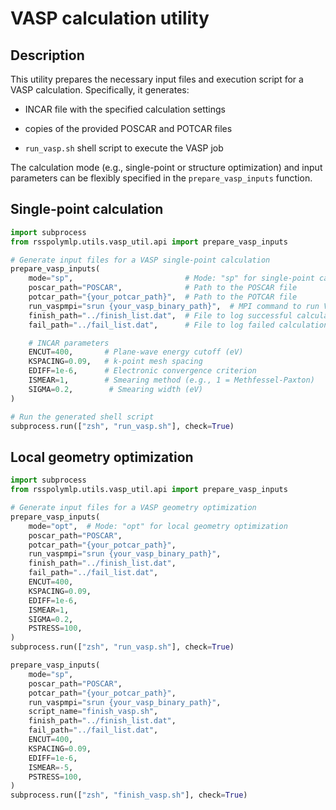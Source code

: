 # VASP calculation utility

## Description

This utility prepares the necessary input files and execution script for a VASP calculation.
Specifically, it generates:

 - INCAR file with the specified calculation settings

 - copies of the provided POSCAR and POTCAR files

 - `run_vasp.sh` shell script to execute the VASP job

The calculation mode (e.g., single-point or structure optimization) and input parameters can be flexibly specified in the `prepare_vasp_inputs` function.

## Single-point calculation
```python
import subprocess
from rsspolymlp.utils.vasp_util.api import prepare_vasp_inputs

# Generate input files for a VASP single-point calculation
prepare_vasp_inputs(
    mode="sp",                         # Mode: "sp" for single-point calculation
    poscar_path="POSCAR",              # Path to the POSCAR file
    potcar_path="{your_potcar_path}",  # Path to the POTCAR file
    run_vaspmpi="srun {your_vasp_binary_path}",  # MPI command to run VASP
    finish_path="../finish_list.dat",  # File to log successful calculations
    fail_path="../fail_list.dat",      # File to log failed calculations

    # INCAR parameters
    ENCUT=400,       # Plane-wave energy cutoff (eV)
    KSPACING=0.09,   # k-point mesh spacing
    EDIFF=1e-6,      # Electronic convergence criterion
    ISMEAR=1,        # Smearing method (e.g., 1 = Methfessel-Paxton)
    SIGMA=0.2,        # Smearing width (eV)
)

# Run the generated shell script
subprocess.run(["zsh", "run_vasp.sh"], check=True)
```

## Local geometry optimization
```python
import subprocess
from rsspolymlp.utils.vasp_util.api import prepare_vasp_inputs

# Generate input files for a VASP geometry optimization
prepare_vasp_inputs(
    mode="opt",  # Mode: "opt" for local geometry optimization
    poscar_path="POSCAR",
    potcar_path="{your_potcar_path}",
    run_vaspmpi="srun {your_vasp_binary_path}",
    finish_path="../finish_list.dat",
    fail_path="../fail_list.dat",
    ENCUT=400,
    KSPACING=0.09,
    EDIFF=1e-6,
    ISMEAR=1,
    SIGMA=0.2,
    PSTRESS=100,
)
subprocess.run(["zsh", "run_vasp.sh"], check=True)

prepare_vasp_inputs(
    mode="sp",
    poscar_path="POSCAR",
    potcar_path="{your_potcar_path}",
    run_vaspmpi="srun {your_vasp_binary_path}",
    script_name="finish_vasp.sh",
    finish_path="../finish_list.dat",
    fail_path="../fail_list.dat",
    ENCUT=400,
    KSPACING=0.09,
    EDIFF=1e-6,
    ISMEAR=-5,
    PSTRESS=100,
)
subprocess.run(["zsh", "finish_vasp.sh"], check=True)
```
